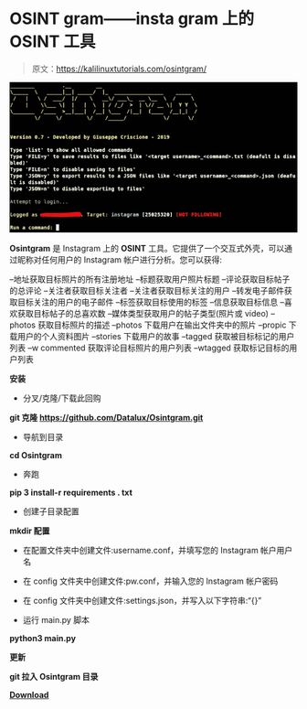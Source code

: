 # OSINT gram——insta gram 上的 OSINT 工具

> 原文：<https://kalilinuxtutorials.com/osintgram/>

[![Osintgram – A OSINT Tool On Instagram](img/1c21ab6c30aaa0de9613e477ef3a7252.png "Osintgram – A OSINT Tool On Instagram")](https://1.bp.blogspot.com/-XOh-uVFIqzU/X0_nG8vM42I/AAAAAAAAHdc/yAWAMDYJCG4S64CzjnTLAgMFu4ATQrQ5gCLcBGAsYHQ/s728/Osintgram%25281%2529.png)

**Osintgram** 是 Instagram 上的 **OSINT** 工具。它提供了一个交互式外壳，可以通过昵称对任何用户的 Instagram 帐户进行分析。您可以获得:

–地址获取目标照片的所有注册地址
–标题获取用户照片标题
–评论获取目标帖子的总评论
–关注者获取目标关注者
–关注者获取目标关注的用户
–转发电子邮件获取目标关注的用户的电子邮件
–标签获取目标使用的标签
–信息获取目标信息
–喜欢获取目标帖子的总喜欢数
–媒体类型获取用户的帖子类型(照片或 video)
–photos 获取目标照片的描述
–photos 下载用户在输出文件夹中的照片
–propic 下载用户的个人资料图片
–stories 下载用户的故事
–tagged 获取被目标标记的用户列表
–w commented 获取评论目标照片的用户列表
–wtagged 获取标记目标的用户列表

**安装**

*   分叉/克隆/下载此回购

**git 克隆 https://github.com/Datalux/Osintgram.git**

*   导航到目录

**cd Osintgram**

*   奔跑

**pip 3 install-r requirements . txt**

*   创建子目录配置

**mkdir 配置**

*   在配置文件夹中创建文件:username.conf，并填写您的 Instagram 帐户用户名
*   在 config 文件夹中创建文件:pw.conf，并输入您的 Instagram 帐户密码
*   在 config 文件夹中创建文件:settings.json，并写入以下字符串:“{}”

*   运行 main.py 脚本

**python3 main.py**

**更新**

**git 拉入 Osintgram 目录**

[**Download**](https://github.com/Datalux/Osintgram)